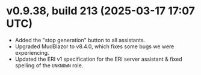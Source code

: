 # v0.9.38, build 213 (2025-03-17 17:07 UTC)
- Added the "stop generation" button to all assistants.
- Upgraded MudBlazor to v8.4.0, which fixes some bugs we were experiencing.
- Updated the ERI v1 specification for the ERI server assistant & fixed spelling of the `UNKNOWN` role.